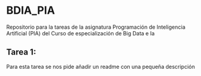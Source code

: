 # BDIA_PIA
Repositorio para la tareas de la asignatura Programación de Inteligencia Artificial (PIA) del Curso de especialización de Big Data e Ia

## Tarea 1:
Para esta tarea se nos pide añadir un readme con una pequeña descripción
